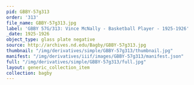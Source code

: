 ```yaml
---
pid: GBBY-57g313
order: '313'
file_name: GBBY-57g313.jpg
label: 'GBBY 57G/313: Vince McNally - Basketball Player - 1925-1926'
_date: 1925-1926
object_type: glass plate negative
source: http://archives.nd.edu/Bagby/GBBY-57g313.jpg
thumbnail: "/img/derivatives/simple/GBBY-57g313/thumbnail.jpg"
manifest: "/img/derivatives/iiif/images/GBBY-57g313/manifest.json"
full: "/img/derivatives/simple/GBBY-57g313/full.jpg"
layout: generic_collection_item
collection: bagby
---
```


